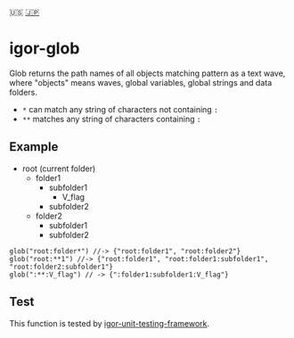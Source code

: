 :us: [:jp:](https://github.com/ryotako/igor-glob/wiki)

# igor-glob

Glob returns the path names of all objects matching pattern as a text wave, where "objects" means waves, global variables, global strings and data folders.

- `*` can match any string of characters not containing `:`
- `**` matches any string of characters containing `:` 

## Example

* root (current folder)
  * folder1
    * subfolder1
      * V_flag
    * subfolder2
  * folder2
    * subfolder1
    * subfolder2

```
glob("root:folder*") //-> {"root:folder1", "root:folder2"}
glob("root:**1") //-> {"root:folder1", "root:folder1:subfolder1", "root:folder2:subfolder1"}
glob(":**:V_flag") // -> {":folder1:subfolder1:V_flag"}
```

## Test
 This function is tested by [igor-unit-testing-framework](https://github.com/t-b/igor-unit-testing-framework).

